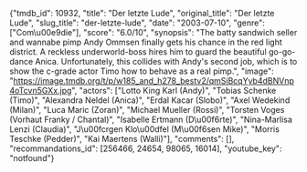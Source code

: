 {"tmdb_id": 10932, "title": "Der letzte Lude", "original_title": "Der letzte Lude", "slug_title": "der-letzte-lude", "date": "2003-07-10", "genre": ["Com\u00e9die"], "score": "6.0/10", "synopsis": "The batty sandwich seller and wannabe pimp Andy Ommsen finally gets his chance in the red light district. A reckless underworld-boss hires him to guard the beautiful go-go-dance Anica. Unfortunately, this collides with  Andy's second job, which is to show the c-grade actor Timo how to behave as a real pimp.", "image": "https://image.tmdb.org/t/p/w185_and_h278_bestv2/qmSiBcqYyb4dBNVnp4oTcvn5GXx.jpg", "actors": ["Lotto King Karl (Andy)", "Tobias Schenke (Timo)", "Alexandra Neldel (Anica)", "Erdal Kacar (Slobo)", "Axel Wedekind (Milan)", "Luca Maric (Zoran)", "Michael Mueller (Rossi)", "Torsten Voges (Vorhaut Franky / Chantal)", "Isabelle Ertmann (D\u00f6rte)", "Nina-Marlisa Lenzi (Claudia)", "J\u00fcrgen Klo\u00dfel (M\u00f6sen Mike)", "Morris Teschke (Pedder)", "Kai Maertens (Walli)"], "comments": [], "recommandations_id": [256466, 24654, 98065, 16014], "youtube_key": "notfound"}